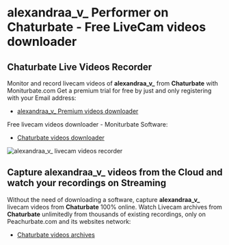# alexandraa_v_ Performer on Chaturbate - Free LiveCam videos downloader

## Chaturbate Live Videos Recorder

Monitor and record livecam videos of **alexandraa_v_** from **Chaturbate** with Moniturbate.com
Get a premium trial for free by just and only registering with your Email address:
* [alexandraa_v_ Premium videos downloader](https://moniturbate.com/request-demo-licence-key.html)

Free livecam videos downloader - Moniturbate Software:
* [Chaturbate videos downloader](https://moniturbate.com/moniturbate-download-software.html)

![alexandraa_v_ livecam videos recorder](https://peachurnet.com/templates/moniturbate-software.png)


## Capture alexandraa_v_ videos from the Cloud and watch your recordings on Streaming

Without the need of downloading a software, capture **alexandraa_v_** livecam videos from **Chaturbate** 100% online.
Watch Livecam archives from **Chaturbate** unlimitedly from thousands of existing recordings, only on Peachurbate.com and its websites network:
* [Chaturbate videos archives](https://peachurnet.com/)